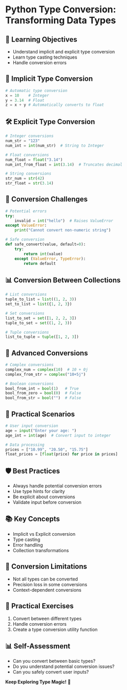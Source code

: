 ﻿# Python Type Conversion: Transforming Data Types

## 🎯 Learning Objectives
- Understand implicit and explicit type conversion
- Learn type casting techniques
- Handle conversion errors

## 🔄 Implicit Type Conversion
```python
# Automatic type conversion
x = 10    # Integer
y = 3.14  # Float
z = x + y # Automatically converts to float
```

## 🛠 Explicit Type Conversion
```python
# Integer conversions
num_str = "123"
num_int = int(num_str)  # String to Integer

# Float conversions
num_float = float("3.14")
num_int_from_float = int(3.14)  # Truncates decimal

# String conversions
str_num = str(42)
str_float = str(3.14)
```

## 🚨 Conversion Challenges
```python
# Potential errors
try:
    invalid = int("hello")  # Raises ValueError
except ValueError:
    print("Cannot convert non-numeric string")

# Safe conversion
def safe_convert(value, default=0):
    try:
        return int(value)
    except (ValueError, TypeError):
        return default
```

## 📊 Conversion Between Collections
```python
# List conversions
tuple_to_list = list((1, 2, 3))
set_to_list = list({1, 2, 3})

# Set conversions
list_to_set = set([1, 2, 2, 3])
tuple_to_set = set((1, 2, 3))

# Tuple conversions
list_to_tuple = tuple([1, 2, 3])
```

## 🧩 Advanced Conversions
```python
# Complex conversions
complex_num = complex(10)  # 10 + 0j
complex_from_str = complex("10+5j")

# Boolean conversions
bool_from_int = bool(1)   # True
bool_from_zero = bool(0)  # False
bool_from_str = bool("")  # False
```

## 🚀 Practical Scenarios
```python
# User input conversion
age = input("Enter your age: ")
age_int = int(age)  # Convert input to integer

# Data processing
prices = ["10.99", "20.50", "15.75"]
float_prices = [float(price) for price in prices]
```

## 🛡️ Best Practices
- Always handle potential conversion errors
- Use type hints for clarity
- Be explicit about conversions
- Validate input before conversion

## 📚 Key Concepts
- Implicit vs Explicit conversion
- Type casting
- Error handling
- Collection transformations

## 🎲 Conversion Limitations
- Not all types can be converted
- Precision loss in some conversions
- Context-dependent conversions

## 🚀 Practical Exercises
1. Convert between different types
2. Handle conversion errors
3. Create a type conversion utility function

## 📊 Self-Assessment
- Can you convert between basic types?
- Do you understand potential conversion issues?
- Can you safely convert user inputs?

**Keep Exploring Type Magic!** 🐍
